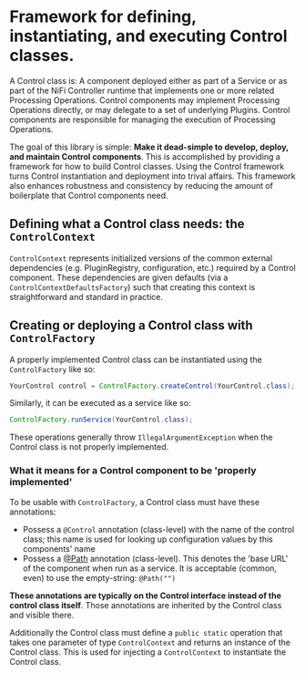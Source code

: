 # Framework for defining, instantiating, and executing Control classes.

A Control class is: A component deployed either as part of a Service or as part of the NiFi Controller runtime that implements one or more related Processing Operations. Control components may implement Processing Operations directly, or may delegate to a set of underlying Plugins. Control components are responsible for managing the execution of Processing Operations.

The goal of this library is simple: **Make it dead-simple to develop, deploy, and maintain Control components**.  This is accomplished by providing a framework for how to build Control classes.  Using the Control framework turns Control instantiation and deployment into trival affairs.  This framework also enhances robustness and consistency by reducing the amount of boilerplate that Control components need.

## Defining what a Control class needs: the `ControlContext`

`ControlContext` represents initialized versions of the common external dependencies (e.g. PluginRegistry, configuration, etc.) required by a Control component.  These dependencies are given defaults (via a `ControlContextDefaultsFactory`) such that creating this context is straightforward and standard in practice.

## Creating or deploying a Control class with `ControlFactory`

A properly implemented Control class can be instantiated using the `ControlFactory` like so:

```java
YourControl control = ControlFactory.createControl(YourControl.class);
```

Similarly, it can be executed as a service like so:

```java
ControlFactory.runService(YourControl.class);
```

These operations generally throw `IllegalArgumentException` when the Control class is not properly implemented.

### What it means for a Control component to be 'properly implemented'

To be usable with `ControlFactory`, a Control class must have these annotations:
 - Possess a `@Control` annotation (class-level) with the name of the control class; this name is used for looking up configuration values by this components' name
 - Possess a [@Path](https://jax-rs.github.io/apidocs/2.1/javax/ws/rs/Path.html) annotation (class-level).  This denotes the 'base URL' of the component when run as a service.  It is acceptable (common, even) to use the empty-string: `@Path("")`

**These annotations are typically on the Control interface instead of the control class itself**.  Those annotations are inherited by the Control class and visible there.

Additionally the Control class must define a `public static` operation that takes one parameter of type `ControlContext` and returns an instance of the Control class.  This is used for injecting a `ControlContext` to instantiate the Control class.